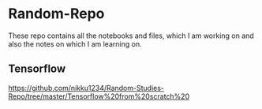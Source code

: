 # Random-Repo
These repo contains all the notebooks and files, which I am working on and also the notes on which I am learning on.

## Tensorflow
https://github.com/nikku1234/Random-Studies-Repo/tree/master/Tensorflow%20from%20scratch%20
